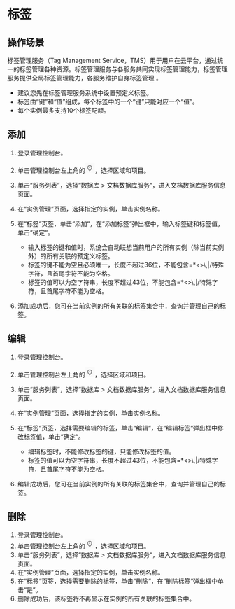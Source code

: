 # 标签<a name="dds_03_0023"></a>

## 操作场景<a name="section7898787175059"></a>

标签管理服务（Tag Management Service，TMS）用于用户在云平台，通过统一的标签管理各种资源。标签管理服务与各服务共同实现标签管理能力，标签管理服务提供全局标签管理能力，各服务维护自身标签管理 。

-   建议您先在标签管理服务系统中设置预定义标签。
-   标签由“键”和“值”组成，每个标签中的一个“键”只能对应一个“值”。
-   每个实例最多支持10个标签配额。

## 添加<a name="section57172399175119"></a>

1.  登录管理控制台。
2.  单击管理控制台左上角的![](figures/region.png)，选择区域和项目。
3.  单击“服务列表”，选择“数据库  \>  文档数据库服务“，进入文档数据库服务信息页面。
4.  在“实例管理”页面，选择指定的实例，单击实例名称。
5.  在“标签“页签，单击“添加“，在“添加标签“弹出框中，输入标签键和标签值，单击“确定“。
    -   输入标签的键和值时，系统会自动联想当前用户的所有实例（除当前实例外）的所有关联的预定义标签。
    -   标签的键不能为空且必须唯一，长度不超过36位，不能包含=\*<\>\\,|/特殊字符，且首尾字符不能为空格。
    -   标签的值可以为空字符串，长度不超过43位，不能包含=\*<\>\\,|/特殊字符，且首尾字符不能为空格。

6.  添加成功后，您可在当前实例的所有关联的标签集合中，查询并管理自己的标签。

## 编辑<a name="section38640924175719"></a>

1.  登录管理控制台。
2.  单击管理控制台左上角的![](figures/region.png)，选择区域和项目。
3.  单击“服务列表”，选择“数据库  \>  文档数据库服务“，进入文档数据库服务信息页面。
4.  在“实例管理”页面，选择指定的实例，单击实例名称。
5.  在“标签“页签，选择需要编辑的标签，单击“编辑“，在“编辑标签“弹出框中修改标签值，单击“确定“。
    -   编辑标签时，不能修改标签的键，只能修改标签的值。
    -   标签的值可以为空字符串，长度不超过43位，不能包含=\*<\>\\,|/特殊字符，且首尾字符不能为空格。

6.  编辑成功后，您可在当前实例的所有关联的标签集合中，查询并管理自己的标签。

## 删除<a name="section51403672175725"></a>

1.  登录管理控制台。
2.  单击管理控制台左上角的![](figures/region.png)，选择区域和项目。
3.  单击“服务列表”，选择“数据库  \>  文档数据库服务“，进入文档数据库服务信息页面。
4.  在“实例管理”页面，选择指定的实例，单击实例名称。
5.  在“标签“页签，选择需要删除的标签，单击“删除“，在“删除标签“弹出框中单击“是”。
6.  删除成功后，该标签将不再显示在实例的所有关联的标签集合中。

